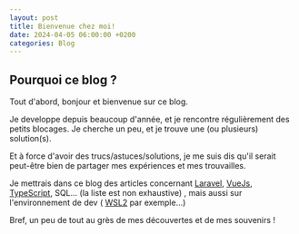 ```yaml
---
layout: post
title: Bienvenue chez moi!
date: 2024-04-05 06:00:00 +0200
categories: Blog
---
```


## Pourquoi ce blog ? 

Tout d'abord, bonjour et bienvenue sur ce blog.

Je developpe depuis beaucoup d'année, et je rencontre régulièrement des petits blocages.
Je cherche un peu, et je trouve une (ou plusieurs) solution(s).

Et à force d'avoir des trucs/astuces/solutions, je me suis dis qu'il serait peut-être bien de partager mes expériences et mes trouvailles.

Je mettrais dans ce blog des articles  concernant [Laravel](https://laravel.com/), [VueJs](https://vuejs.org/), [TypeScript](https://www.typescriptlang.org/), SQL... (la liste est non exhaustive) , mais aussi sur l'environnement de dev ( [WSL2](https://learn.microsoft.com/fr-fr/windows/wsl/install) par exemple...)

Bref, un peu de tout au grès de mes découvertes et de mes souvenirs !


